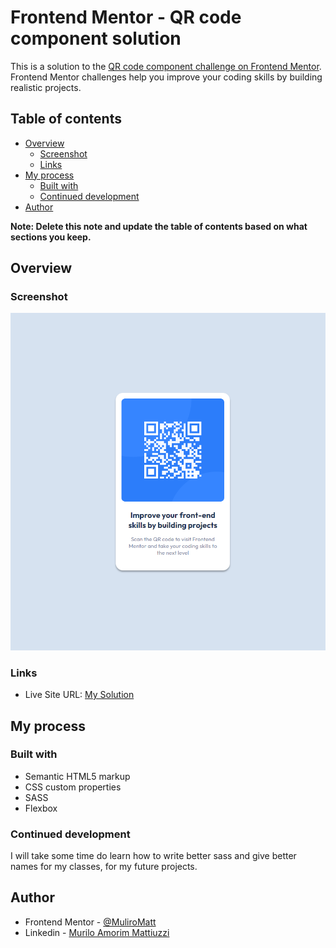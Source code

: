 # Frontend Mentor - QR code component solution

This is a solution to the [QR code component challenge on Frontend Mentor](https://www.frontendmentor.io/challenges/qr-code-component-iux_sIO_H). Frontend Mentor challenges help you improve your coding skills by building realistic projects. 

## Table of contents

- [Overview](#overview)
  - [Screenshot](#screenshot)
  - [Links](#links)
- [My process](#my-process)
  - [Built with](#built-with)
  - [Continued development](#continued-development)
- [Author](#author)

**Note: Delete this note and update the table of contents based on what sections you keep.**

## Overview

### Screenshot

![](./solution.png)

### Links

- Live Site URL: [My Solution](https://qr-code-component-sable-tau.vercel.app/)

## My process

### Built with

- Semantic HTML5 markup
- CSS custom properties
- SASS
- Flexbox

### Continued development

I will take some time do learn how to write better sass and give better names for my classes, for my future projects.

## Author

- Frontend Mentor - [@MuliroMatt](https://www.frontendmentor.io/profile/MuliroMatt)
- Linkedin  - [Murilo Amorim Mattiuzzi](https://www.linkedin.com/in/murilo-amorim-mattiuzzi-6589752ab/)

